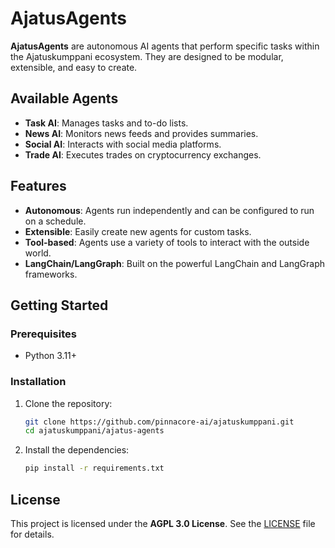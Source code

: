 # AjatusAgents

**AjatusAgents** are autonomous AI agents that perform specific tasks within the Ajatuskumppani ecosystem. They are designed to be modular, extensible, and easy to create.

## Available Agents

-   **Task AI**: Manages tasks and to-do lists.
-   **News AI**: Monitors news feeds and provides summaries.
-   **Social AI**: Interacts with social media platforms.
-   **Trade AI**: Executes trades on cryptocurrency exchanges.

## Features

-   **Autonomous**: Agents run independently and can be configured to run on a schedule.
-   **Extensible**: Easily create new agents for custom tasks.
-   **Tool-based**: Agents use a variety of tools to interact with the outside world.
-   **LangChain/LangGraph**: Built on the powerful LangChain and LangGraph frameworks.

## Getting Started

### Prerequisites

-   Python 3.11+

### Installation

1.  Clone the repository:
    ```bash
    git clone https://github.com/pinnacore-ai/ajatuskumppani.git
    cd ajatuskumppani/ajatus-agents
    ```
2.  Install the dependencies:
    ```bash
    pip install -r requirements.txt
    ```

## License

This project is licensed under the **AGPL 3.0 License**. See the [LICENSE](LICENSE) file for details.

